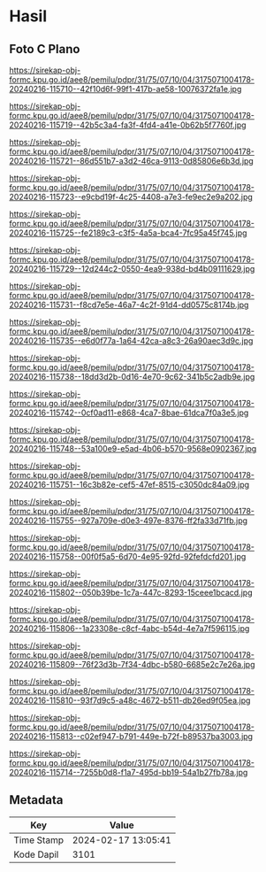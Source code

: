 # Hasil

## Foto C Plano

https://sirekap-obj-formc.kpu.go.id/aee8/pemilu/pdpr/31/75/07/10/04/3175071004178-20240216-115710--42f10d6f-99f1-417b-ae58-10076372fa1e.jpg

https://sirekap-obj-formc.kpu.go.id/aee8/pemilu/pdpr/31/75/07/10/04/3175071004178-20240216-115719--42b5c3a4-fa3f-4fd4-a41e-0b62b5f7760f.jpg

https://sirekap-obj-formc.kpu.go.id/aee8/pemilu/pdpr/31/75/07/10/04/3175071004178-20240216-115721--86d551b7-a3d2-46ca-9113-0d85806e6b3d.jpg

https://sirekap-obj-formc.kpu.go.id/aee8/pemilu/pdpr/31/75/07/10/04/3175071004178-20240216-115723--e9cbd19f-4c25-4408-a7e3-fe9ec2e9a202.jpg

https://sirekap-obj-formc.kpu.go.id/aee8/pemilu/pdpr/31/75/07/10/04/3175071004178-20240216-115725--fe2189c3-c3f5-4a5a-bca4-7fc95a45f745.jpg

https://sirekap-obj-formc.kpu.go.id/aee8/pemilu/pdpr/31/75/07/10/04/3175071004178-20240216-115729--12d244c2-0550-4ea9-938d-bd4b09111629.jpg

https://sirekap-obj-formc.kpu.go.id/aee8/pemilu/pdpr/31/75/07/10/04/3175071004178-20240216-115731--f8cd7e5e-46a7-4c2f-91d4-dd0575c8174b.jpg

https://sirekap-obj-formc.kpu.go.id/aee8/pemilu/pdpr/31/75/07/10/04/3175071004178-20240216-115735--e6d0f77a-1a64-42ca-a8c3-26a90aec3d9c.jpg

https://sirekap-obj-formc.kpu.go.id/aee8/pemilu/pdpr/31/75/07/10/04/3175071004178-20240216-115738--18dd3d2b-0d16-4e70-9c62-341b5c2adb9e.jpg

https://sirekap-obj-formc.kpu.go.id/aee8/pemilu/pdpr/31/75/07/10/04/3175071004178-20240216-115742--0cf0ad11-e868-4ca7-8bae-61dca7f0a3e5.jpg

https://sirekap-obj-formc.kpu.go.id/aee8/pemilu/pdpr/31/75/07/10/04/3175071004178-20240216-115748--53a100e9-e5ad-4b06-b570-9568e0902367.jpg

https://sirekap-obj-formc.kpu.go.id/aee8/pemilu/pdpr/31/75/07/10/04/3175071004178-20240216-115751--16c3b82e-cef5-47ef-8515-c3050dc84a09.jpg

https://sirekap-obj-formc.kpu.go.id/aee8/pemilu/pdpr/31/75/07/10/04/3175071004178-20240216-115755--927a709e-d0e3-497e-8376-ff2fa33d71fb.jpg

https://sirekap-obj-formc.kpu.go.id/aee8/pemilu/pdpr/31/75/07/10/04/3175071004178-20240216-115758--00f0f5a5-6d70-4e95-92fd-92fefdcfd201.jpg

https://sirekap-obj-formc.kpu.go.id/aee8/pemilu/pdpr/31/75/07/10/04/3175071004178-20240216-115802--050b39be-1c7a-447c-8293-15ceee1bcacd.jpg

https://sirekap-obj-formc.kpu.go.id/aee8/pemilu/pdpr/31/75/07/10/04/3175071004178-20240216-115806--1a23308e-c8cf-4abc-b54d-4e7a7f596115.jpg

https://sirekap-obj-formc.kpu.go.id/aee8/pemilu/pdpr/31/75/07/10/04/3175071004178-20240216-115809--76f23d3b-7f34-4dbc-b580-6685e2c7e26a.jpg

https://sirekap-obj-formc.kpu.go.id/aee8/pemilu/pdpr/31/75/07/10/04/3175071004178-20240216-115810--93f7d9c5-a48c-4672-b511-db26ed9f05ea.jpg

https://sirekap-obj-formc.kpu.go.id/aee8/pemilu/pdpr/31/75/07/10/04/3175071004178-20240216-115813--c02ef947-b791-449e-b72f-b89537ba3003.jpg

https://sirekap-obj-formc.kpu.go.id/aee8/pemilu/pdpr/31/75/07/10/04/3175071004178-20240216-115714--7255b0d8-f1a7-495d-bb19-54a1b27fb78a.jpg


## Metadata

| Key        | Value               |
| ---------- | ------------------- |
| Time Stamp | 2024-02-17 13:05:41 |
| Kode Dapil | 3101                |



